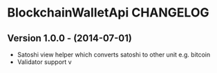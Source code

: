 # BlockchainWalletApi CHANGELOG

## Version 1.0.0 - (2014-07-01)

* Satoshi view helper which converts satoshi to other unit e.g. bitcoin
* Validator support v